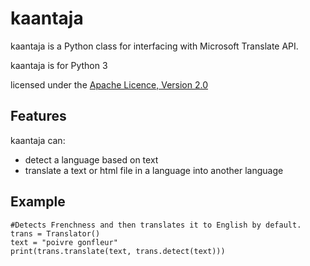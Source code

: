 kaantaja
=========

kaantaja is a Python class for interfacing with Microsoft Translate API.

kaantaja is for Python 3

licensed under the [Apache Licence, Version 2.0](http://www.apache.org/licenses/LICENSE-2.0.html)

Features
--------

kaantaja can:

- detect a language based on text
- translate a text or html file in a language into another language


Example
-------


~~~~.python
#Detects Frenchness and then translates it to English by default.
trans = Translator()
text = "poivre gonfleur"
print(trans.translate(text, trans.detect(text)))
~~~~
